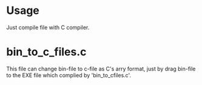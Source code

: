 # Usage

Just compile file with C compiler.

# bin_to_c_files.c

This file can change bin-file to c-file as C's arry format, just by drag bin-file to the EXE file which complied by 'bin_to_cfiles.c'.
